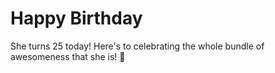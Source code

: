 # Happy Birthday

She turns 25 today! Here's to celebrating the whole bundle of awesomeness that she is! 🎉




